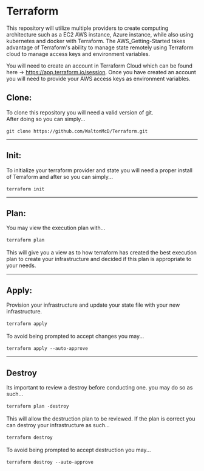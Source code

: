 # Terraform
This repository will utilize multiple providers to create computing architecture such as a EC2 AWS instance, Azure instance, while also using kubernetes and docker with Terraform. The AWS_Getting-Started takes advantage of Terraform's ability to manage state remotely using Terraform cloud to manage access keys and environment variables.

You will need to create an account in Terraform Cloud which can be found here -> https://app.terraform.io/session.
Once you have created an account you will need to provide your AWS access keys as environment variables.

## Clone:
To clone this repository you will need a valid version of git. <br />
After doing so you can simply... <br /><br />
`git clone https://github.com/WaltonMcD/Terraform.git`
___

## Init:
To initialize your terraform provider and state you will need a proper install of Terraform and after so you can simply...<br /><br />
`terraform init`
___
## Plan:
You may view the execution plan with...<br /><br />
`terraform plan`<br /><br />
This will give you a view as to how terraform has created the best execution plan to create your infrastructure and decided if this plan is appropriate to your needs.
___
## Apply:
Provision your infrastructure and update your state file with your 
new infrastructure.<br /><br />
`terraform apply`<br /><br />
To avoid being prompted to accept changes you may...<br /><br />
`terraform apply --auto-approve`
___
## Destroy
Its important to review a destroy before conducting one. you may do so as such...<br /><br />
`terraform plan -destroy`<br /><br /> 
This will allow the destruction plan to be reviewed. If the plan is correct you can destroy your infrastructure as such...<br /><br />
`terraform destroy`<br /><br />
To avoid being prompted to accept destruction you may...<br /><br />
`terraform destroy --auto-approve`

